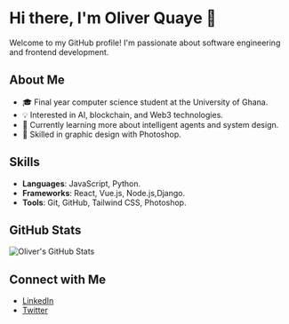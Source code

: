 # Hi there, I'm Oliver Quaye 👋

Welcome to my GitHub profile! I'm passionate about software engineering and frontend development.

## About Me
- 🎓 Final year computer science student at the University of Ghana.
- 💡 Interested in AI, blockchain, and Web3 technologies.
- 🌱 Currently learning more about intelligent agents and system design.
- 🎨 Skilled in graphic design with Photoshop.

## Skills
- **Languages**: JavaScript, Python.
- **Frameworks**: React, Vue.js, Node.js,Django.
- **Tools**: Git, GitHub, Tailwind CSS, Photoshop.

## GitHub Stats
![Oliver's GitHub Stats](https://github-readme-stats.vercel.app/api?username=oliverquaye&show_icons=true&theme=radical)

## Connect with Me
- [LinkedIn](https://www.linkedin.com/in/oliver-quaye/)
- [Twitter](https://twitter.com/your-twitter-handle)

